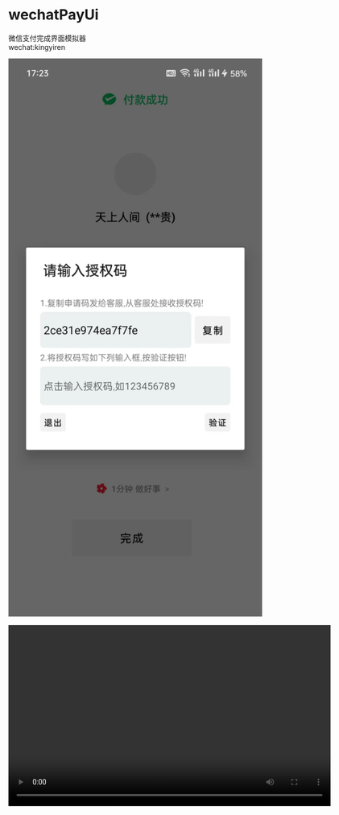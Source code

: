 # wechatPayUi
微信支付完成界面模拟器
<br>
wechat:kingyiren

<img src="https://github.com/kingyiren/wechatPayUi/blob/main/pp.jpg" width="600px">

<video src="[视频直链地址](https://github.com/kingyiren/wechatPayUi/blob/main/mm.mp4)https://github.com/kingyiren/wechatPayUi/blob/main/mm.mp4" width="640" height="360" controls="controls"></video>
